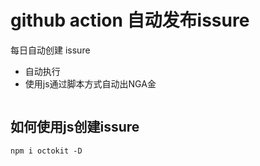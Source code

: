 # github action 自动发布issure



每日自动创建 issure



- 自动执行
- 使用js通过脚本方式自动出NGA金

~~~js

~~~

## 如何使用js创建issure

~~~
npm i octokit -D

~~~





















